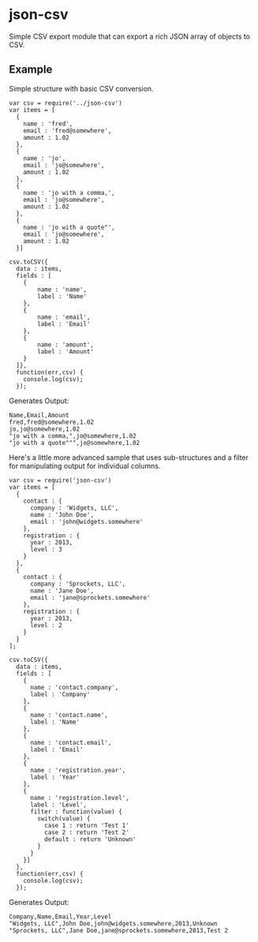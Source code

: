 json-csv
========

Simple CSV export module that can export a rich JSON array of objects to CSV. 


Example
-------
Simple structure with basic CSV conversion. 

```
var csv = require('../json-csv')
var items = [
  {
    name : 'fred',
    email : 'fred@somewhere',
    amount : 1.02
  },
  {
    name : 'jo',
    email : 'jo@somewhere',
    amount : 1.02
  },
  {
    name : 'jo with a comma,',
    email : 'jo@somewhere',
    amount : 1.02
  },
  {
    name : 'jo with a quote"',
    email : 'jo@somewhere',
    amount : 1.02
  }]

csv.toCSV({
  data : items,
  fields : [ 
    {
        name : 'name',
        label : 'Name'
    },
    {
        name : 'email',
        label : 'Email'
    },
    {
        name : 'amount',
        label : 'Amount'
    }
  ]},
  function(err,csv) {
    console.log(csv);
  });
```

Generates Output: 
``` output
Name,Email,Amount
fred,fred@somewhere,1.02
jo,jo@somewhere,1.02
"jo with a comma,",jo@somewhere,1.02
"jo with a quote""",jo@somewhere,1.02
```

Here's a little more advanced sample that uses sub-structures and a filter for manipulating output for individual columns. 

```
var csv = require('json-csv')
var items = [
  {
    contact : {
      company : 'Widgets, LLC',
      name : 'John Doe',
      email : 'john@widgets.somewhere'
    },
    registration : {
      year : 2013,
      level : 3
    }
  },
  {
    contact : {
      company : 'Sprockets, LLC',
      name : 'Jane Doe',
      email : 'jane@sprockets.somewhere'
    },
    registration : {
      year : 2013,
      level : 2
    }
  }
];

csv.toCSV({
  data : items,
  fields : [ 
    {
      name : 'contact.company',
      label : 'Company'
    },
    {
      name : 'contact.name',
      label : 'Name'
    },
    {
      name : 'contact.email',
      label : 'Email'
    },
    {
      name : 'registration.year',
      label : 'Year'
    },
    { 
      name : 'registration.level',
      label : 'Level',
      filter : function(value) {
        switch(value) {
          case 1 : return 'Test 1'
          case 2 : return 'Test 2'
          default : return 'Unknown'
        }
      }
    }]
  },
  function(err,csv) {
    console.log(csv);
  });

```

Generates Output: 
``` output
Company,Name,Email,Year,Level
"Widgets, LLC",John Doe,john@widgets.somewhere,2013,Unknown
"Sprockets, LLC",Jane Doe,jane@sprockets.somewhere,2013,Test 2
```